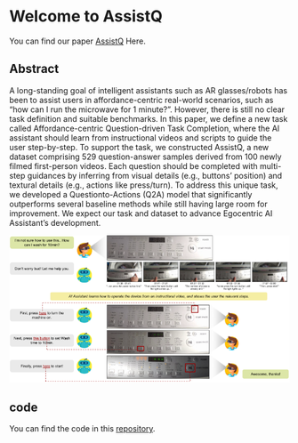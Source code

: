 # Welcome to AssistQ

You can find our paper [AssistQ](https://arxiv.org/abs/2203.04203) Here.


## Abstract

A long-standing goal of intelligent assistants such as AR
glasses/robots has been to assist users in affordance-centric real-world
scenarios, such as “how can I run the microwave for 1 minute?”. However, there is still no clear task definition and suitable benchmarks. In this
paper, we define a new task called Affordance-centric Question-driven
Task Completion, where the AI assistant should learn from instructional
videos and scripts to guide the user step-by-step. To support the task,
we constructed AssistQ, a new dataset comprising 529 question-answer
samples derived from 100 newly filmed first-person videos. Each question should be completed with multi-step guidances by inferring from
visual details (e.g., buttons’ position) and textural details (e.g., actions
like press/turn). To address this unique task, we developed a Questionto-Actions (Q2A) model that significantly outperforms several baseline
methods while still having large room for improvement. We expect our
task and dataset to advance Egocentric AI Assistant’s development. 

![photo](/dialogue.png)

## code
You can find the code in this [repository](https://github.com/ChenJoya/q2a/).
